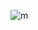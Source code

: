 ![m](https://media.discordapp.net/attachments/606496452180443188/1059137198659751966/2462_sou1.png)
